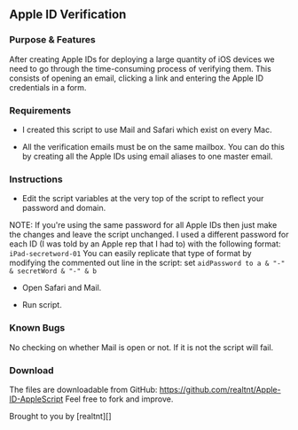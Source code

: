 Apple ID Verification
---------------------

### Purpose & Features

After creating Apple IDs for deploying a large quantity of iOS devices 
we need to go through the time-consuming process of verifying them. This
consists of opening an email, clicking a link and entering the Apple ID
credentials in a form.

### Requirements

- I created this script to use Mail and Safari which exist on every Mac.

- All the verification emails must be on the same mailbox. You can do this
by creating all the Apple IDs using email aliases to one master email.

### Instructions

- Edit the script variables at the very top of the script to reflect your 
password and domain.

NOTE: If you're using the same password for all Apple IDs then just make the
changes and leave the script unchanged. I used a different password for 
each ID (I was told by an Apple rep that I had to) with the following
format: `iPad-secretword-01`
You can easily replicate that type of format by modifying the commented out
line in the script:
set `aidPassword to a & "-" & secretWord & "-" & b`

- Open Safari and Mail.

- Run script.


### Known Bugs

No checking on whether Mail is open or not. If it is not the script will fail.


### Download

The files are downloadable from GitHub:
https://github.com/realtnt/Apple-ID-AppleScript Feel free to fork
and improve.

Brought to you by [realtnt][]

  [ntoqiakt]: https://github.com/ntoqiakt
